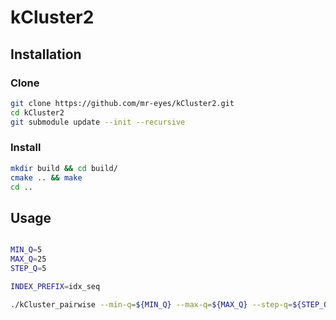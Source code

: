 # kCluster2

## Installation

### Clone

```bash
git clone https://github.com/mr-eyes/kCluster2.git
cd kCluster2
git submodule update --init --recursive
```

### Install

```bash
mkdir build && cd build/
cmake .. && make
cd ..
```

## Usage

```bash

MIN_Q=5
MAX_Q=25
STEP_Q=5

INDEX_PREFIX=idx_seq

./kCluster_pairwise --min-q=${MIN_Q} --max-q=${MAX_Q} --step-q=${STEP_Q} --idx=${INDEX_PREFIX}

```

